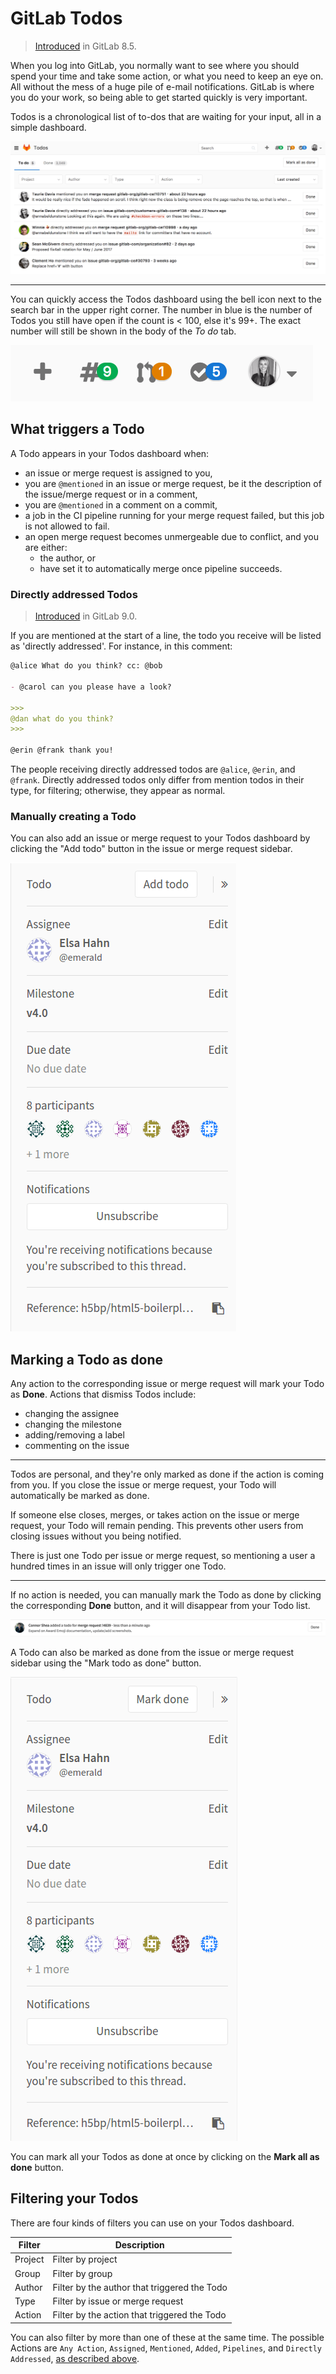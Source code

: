 # GitLab Todos

> [Introduced][ce-2817] in GitLab 8.5.

When you log into GitLab, you normally want to see where you should spend your
time and take some action, or what you need to keep an eye on. All without the
mess of a huge pile of e-mail notifications. GitLab is where you do your work,
so being able to get started quickly is very important.

Todos is a chronological list of to-dos that are waiting for your input, all
in a simple dashboard.

![Todos screenshot showing a list of items to check on](img/todos_index.png)

---

You can quickly access the Todos dashboard using the bell icon next to the
search bar in the upper right corner. The number in blue is the number of Todos
you still have open if the count is < 100, else it's 99+. The exact number
will still be shown in the body of the _To do_ tab.

![Todos icon](img/todos_icon.png)

## What triggers a Todo

A Todo appears in your Todos dashboard when:

- an issue or merge request is assigned to you,
- you are `@mentioned` in an issue or merge request, be it the description of
  the issue/merge request or in a comment,
- you are `@mentioned` in a comment on a commit,
- a job in the CI pipeline running for your merge request failed, but this
  job is not allowed to fail.
- an open merge request becomes unmergeable due to conflict, and you are either:
  - the author, or
  - have set it to automatically merge once pipeline succeeds.

### Directly addressed Todos

> [Introduced][ce-7926] in GitLab 9.0.

If you are mentioned at the start of a line, the todo you receive will be listed
as 'directly addressed'. For instance, in this comment:

```markdown
@alice What do you think? cc: @bob

- @carol can you please have a look?

>>>
@dan what do you think?
>>>

@erin @frank thank you!
```

The people receiving directly addressed todos are `@alice`, `@erin`, and
`@frank`. Directly addressed todos only differ from mention todos in their type,
for filtering; otherwise, they appear as normal.

### Manually creating a Todo

You can also add an issue or merge request to your Todos dashboard by clicking
the "Add todo" button in the issue or merge request sidebar.

![Adding a Todo from the issuable sidebar](img/todos_add_todo_sidebar.png)

## Marking a Todo as done

Any action to the corresponding issue or merge request will mark your Todo as
**Done**. Actions that dismiss Todos include:

- changing the assignee
- changing the milestone
- adding/removing a label
- commenting on the issue

---

Todos are personal, and they're only marked as done if the action is coming from
you. If you close the issue or merge request, your Todo will automatically
be marked as done.

If someone else closes, merges, or takes action on the issue or merge
request, your Todo will remain pending. This prevents other users from closing issues without you being notified.

There is just one Todo per issue or merge request, so mentioning a user a
hundred times in an issue will only trigger one Todo.

---

If no action is needed, you can manually mark the Todo as done by clicking the
corresponding **Done** button, and it will disappear from your Todo list.

![A Todo in the Todos dashboard](img/todo_list_item.png)

A Todo can also be marked as done from the issue or merge request sidebar using
the "Mark todo as done" button.

![Mark todo as done from the issuable sidebar](img/todos_mark_done_sidebar.png)

You can mark all your Todos as done at once by clicking on the **Mark all as
done** button.

## Filtering your Todos

There are four kinds of filters you can use on your Todos dashboard.

| Filter  | Description |
| ------- | ----------- |
| Project | Filter by project |
| Group   | Filter by group |
| Author  | Filter by the author that triggered the Todo |
| Type    | Filter by issue or merge request |
| Action  | Filter by the action that triggered the Todo |

You can also filter by more than one of these at the same time. The possible Actions are `Any Action`, `Assigned`, `Mentioned`, `Added`, `Pipelines`, and `Directly Addressed`, [as described above](#what-triggers-a-todo).

[ce-2817]: https://gitlab.com/gitlab-org/gitlab-ce/merge_requests/2817
[ce-7926]: https://gitlab.com/gitlab-org/gitlab-ce/merge_requests/7926
